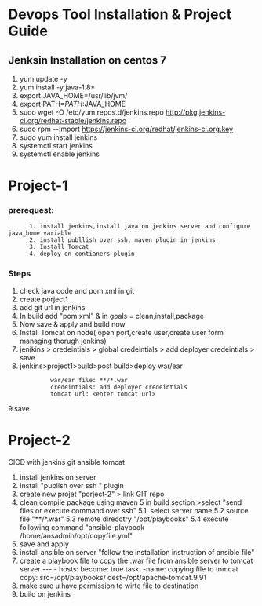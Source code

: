 # Devops Tool Installation & Project Guide

## Jenksin Installation on centos 7
  1. yum update -y
  2. yum install -y java-1.8*
  3. export JAVA_HOME=/usr/lib/jvm/<java version>
  4. export PATH=$PATH:$JAVA_HOME
  5. sudo wget -O /etc/yum.repos.d/jenkins.repo http://pkg.jenkins-ci.org/redhat-stable/jenkins.repo
  6. sudo rpm --import https://jenkins-ci.org/redhat/jenkins-ci.org.key
  7. sudo yum install jenkins
  8. systemctl start jenkins
  9. systemctl enable jenkins

# Project-1
  ###   prerequest:
          1. install jenkins,install java on jenkins server and configure java_home variable
          2. install publlish over ssh, maven plugin in jenkins
          3. Install Tomcat
          4. deploy on contianers plugin
 ### Steps
 1. check java code and pom.xml in git
 2. create porject1
 3. add git url in jenkins
 4. In build add "pom.xml" & in goals = clean,install,package
 5. Now save & apply and build now 
 6. Install Tomcat on node( open port,create user,create user form managing thorugh jenkins)
 7. jenikins > credeintials > global credeintials > add deployer credeintials > save
 8. jenkins>project1>build>post build>deploy war/ear
```
            war/ear file: **/*.war
            credeintials: add deployer credeintials
            tomcat url: <enter tomcat url>
```
  9.save

# Project-2
CICD with jenkins git ansible tomcat
1. install jenkins on server 
2. install "publish over ssh " plugin
3. create new projet "porject-2" > link GIT repo
4. clean compile package using maven 
5 in build section >select "send files or execute command over ssh"
     5.1. select server name
     5.2 source file "**/*.war" 
     5.3 remote direcotry "/opt/playbooks" 
     5.4 execute following command  "ansible-playbook /home/ansadmin/opt/copyfile.yml"
6. save and apply 
7. install ansible on server "follow the installation instruction of ansible file"
8. create a playbook file to copy the .war file from ansible server to tomcat server
          ---
          - hosts:
            become: true
            task: 
              -name: copying file to tomcat
               copy: src=/opt/playbooks/ dest=/opt/apache-tomcat.9.91
9. make sure u have permission to wirte file to destination
10. build on jenkins




